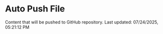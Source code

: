 # Auto Push File

Content that will be pushed to GitHub repository.
Last updated: 07/24/2025, 05:21:12 PM